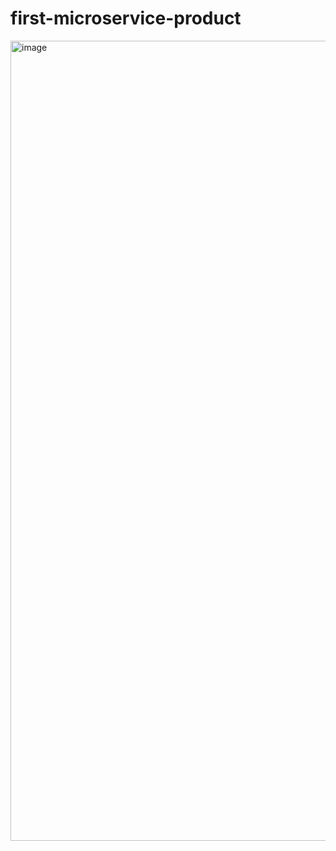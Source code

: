 # first-microservice-product
<img width="1280" alt="image" src="https://github.com/ataousCode/first-microservice-product/assets/146417787/54fa38b9-0049-41e5-a589-5cf089785acb">
